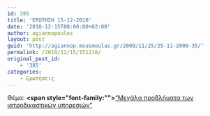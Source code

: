 ```yaml
---
id: 385
title: 'ΕΡΩΤΗΣΗ 15-12-2010'
date: '2010-12-15T00:00:00+02:00'
author: agiannopoulos
layout: post
guid: 'http://agiannop.mousmoulas.gr/2009/11/25/25-11-2009-35/'
permalink: /2010/12/15/151210/
original_post_id:
    - '385'
categories:
    - Ερωτήσεις
---
```


Θέμα: **<span style="font-family:""></span>**[“Μεγάλα προβλήματα των ιατροδικαστικών υπηρεσιών” ](/wp-content/uploads/2009/11/15122010_iatrodikastes.pdf)